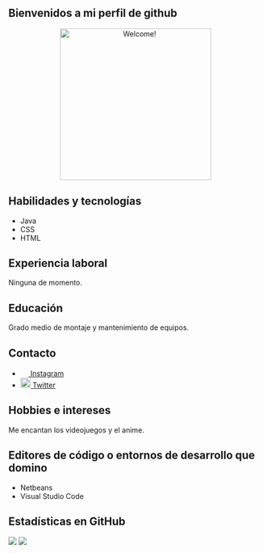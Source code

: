 <h2> Bienvenidos a mi perfil de github </h2>
<div align="center" width="50">

<img src="https://media.tenor.com/hRiPtsp-m0IAAAAC/the-simpsons-homer-simpson.gif" alt="Welcome!" width="300"/>

</div>
    <h2>Habilidades y tecnologías</h2>
    <ul>
      <li>Java</li>
      <li>CSS</li>
      <li>HTML</li>
    </ul>
    <h2>Experiencia laboral</h2>
    <p>Ninguna de momento.</p>
    <h2>Educación</h2>
    <p>Grado medio de montaje y mantenimiento de equipos.</p>
    <h2>Contacto</h2>
    <ul>
      <li><img style="pointer-events:none;" src= "https://cdn.icon-icons.com/icons2/1753/PNG/512/iconfinder-social-media-applications-3instagram-4102579_113804.png" width=16px><a href="https://www.instagram.com/alexutl17/"> Instagram</a></li>
      <li><img style="pointer-events:none;" src= "https://cdn.icon-icons.com/icons2/1488/PNG/512/5294-twitter-i_102511.png" width=20px><a href="https://twitter.com/Niplhu"> Twitter</a></li>
    </ul>
    <h2>Hobbies e intereses</h2>
    <p>Me encantan los videojuegos y el anime.</p>
    <h2>Editores de código o entornos de desarrollo que domino</h2>
    <ul>
      <li>Netbeans</li>
      <li>Visual Studio Code</li>
    </ul>
    <h2>Estadísticas en GitHub</h2>
    <img src="https://img.shields.io/github/followers/alexutl17?style=social">
    <img src="https://img.shields.io/github/stars/alexutl17?style=social">
